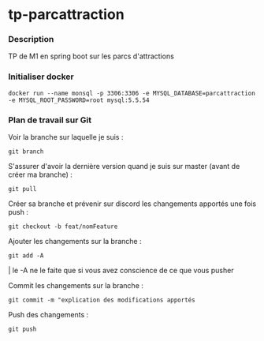 # tp-parcattraction

### Description
TP de M1 en spring boot sur les parcs d'attractions

### Initialiser docker
```
docker run --name monsql -p 3306:3306 -e MYSQL_DATABASE=parcattraction -e MYSQL_ROOT_PASSWORD=root mysql:5.5.54
```

### Plan de travail sur Git
Voir la branche sur laquelle je suis :
```
git branch
```
S'assurer d'avoir la dernière version quand je suis sur master (avant de créer ma branche) :
```
git pull
```
Créer sa branche et prévenir sur discord les changements apportés une fois push :
```
git checkout -b feat/nomFeature
```
Ajouter les changements sur la branche :
```
git add -A
```
| le -A ne le faite que si vous avez conscience de ce que vous pusher

Commit les changements sur la branche :
```
git commit -m "explication des modifications apportés
```
Push des changements :
```
git push
```